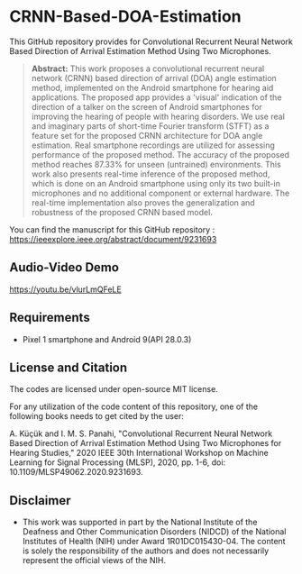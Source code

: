 # CRNN-Based-DOA-Estimation

This GitHub repository provides for Convolutional Recurrent Neural Network Based Direction of Arrival Estimation Method Using Two Microphones.

> **Abstract:** This work proposes a convolutional recurrent neural network (CRNN) based direction of arrival (DOA) angle estimation method, implemented on the Android smartphone for hearing aid applications. The proposed app provides a 'visual' indication of the direction of a talker on the screen of Android smartphones for improving the hearing of people with hearing disorders. We use real and imaginary parts of short-time Fourier transform (STFT) as a feature set for the proposed CRNN architecture for DOA angle estimation. Real smartphone recordings are utilized for assessing performance of the proposed method. The accuracy of the proposed method reaches 87.33% for unseen (untrained) environments. This work also presents real-time inference of the proposed method, which is done on an Android smartphone using only its two built-in microphones and no additional component or external hardware. The real-time implementation also proves the generalization and robustness of the proposed CRNN based model.

You can find the manuscript for this GitHub repository : https://ieeexplore.ieee.org/abstract/document/9231693

## Audio-Video Demo

https://youtu.be/vlurLmQFeLE


## Requirements 

- Pixel 1 smartphone and Android 9(API 28.0.3)

## License and Citation

The codes are licensed under open-source MIT license.

For any utilization of the code content of this repository, one of the following books needs to get cited by the user: 

A. Küçük and I. M. S. Panahi, "Convolutional Recurrent Neural Network Based Direction of Arrival Estimation Method Using Two Microphones for Hearing Studies," 2020 IEEE 30th International Workshop on Machine Learning for Signal Processing (MLSP), 2020, pp. 1-6, doi: 10.1109/MLSP49062.2020.9231693.


## Disclaimer

- This work was supported in part by the National Institute of the Deafness and Other Communication Disorders (NIDCD) of the National Institutes of Health (NIH) under Award 1R01DC015430-04. The content is solely the responsibility of the authors and does not necessarily represent the official views of the NIH.
